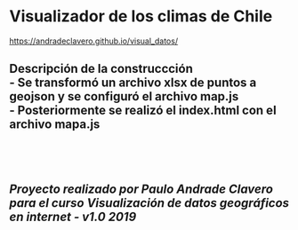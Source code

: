 # Visualizador de los climas de Chile
https://andradeclavero.github.io/visual_datos/

<h2> Descripción de la construccción </h2)
<p class="small"> <br/>
- Se transformó un archivo xlsx de puntos a geojson y se configuró el archivo map.js <br/>
- Posteriormente se realizó el index.html con el archivo mapa.js<br/>
<br/> </p>
<br/>
<p><i>Proyecto realizado por Paulo Andrade Clavero para el curso Visualización de datos geográficos en internet - v1.0 2019 </i> </p>

